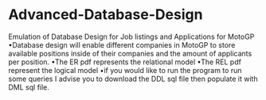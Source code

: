 # Advanced-Database-Design
Emulation of Database Design for Job listings and Applications for MotoGP 
•Database design will enable different companies in MotoGP to store available positions inside of their companies and the amount of applicants per position.
•The ER pdf represents the relational model
•The REL pdf represent the logical model
•if you would like to run the program to run some queries I advise you to download the DDL sql file then populate it with DML sql file.
